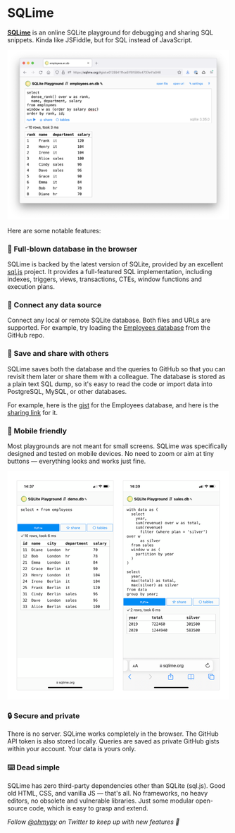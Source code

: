 # SQLime

**[SQLime](http://sqlime.org/)** is an online SQLite playground for debugging and sharing SQL snippets. Kinda like JSFiddle, but for SQL instead of JavaScript.

[![SQLime](./img/sqlime.png)](http://sqlime.org/)

Here are some notable features:

### 🔋 Full-blown database in the browser

SQLime is backed by the latest version of SQLite, provided by an excellent [sql.js](https://github.com/sql-js/sql.js/) project. It provides a full-featured SQL implementation, including indexes, triggers, views, transactions, CTEs, window functions and execution plans.

### 🔌 Connect any data source

Connect any local or remote SQLite database. Both files and URLs are supported. For example, try loading the [Employees database](http://sqlime.org/#https://raw.githubusercontent.com/nalgeon/sqliter/main/employees.en.db) from the GitHub repo.

### 🔗 Save and share with others

SQLime saves both the database and the queries to GitHub so that you can revisit them later or share them with a colleague. The database is stored as a plain text SQL dump, so it's easy to read the code or import data into PostgreSQL, MySQL, or other databases.

For example, here is the [gist](https://gist.github.com/nalgeon/e012594111ce51f91590c4737e41a046) for the Employees database, and here is the [sharing link](https://sqlime.org/#gist:e012594111ce51f91590c4737e41a046) for it.

### 📱 Mobile friendly

Most playgrounds are not meant for small screens. SQLime was specifically designed and tested on mobile devices. No need to zoom or aim at tiny buttons — everything looks and works just fine.

![SQLime on mobile](./img/sqlime-mobile.png)

### 🔒 Secure and private

There is no server. SQLime works completely in the browser. The GitHub API token is also stored locally. Queries are saved as private GitHub gists within your account. Your data is yours only.

### ⌨️ Dead simple

SQLime has zero third-party dependencies other than SQLite (sql.js). Good old HTML, CSS, and vanilla JS — that's all. No frameworks, no heavy editors, no obsolete and vulnerable libraries. Just some modular open-source code, which is easy to grasp and extend.

_Follow [@ohmypy](https://twitter.com/ohmypy) on Twitter to keep up with new features 🚀_
